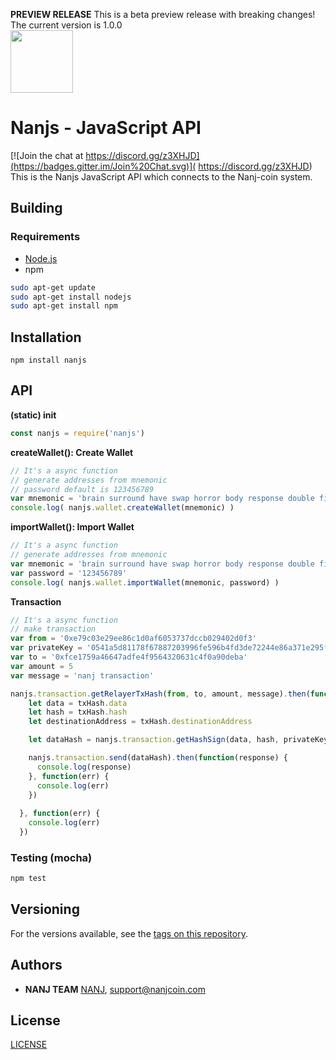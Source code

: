 **PREVIEW RELEASE** This is a beta preview release with breaking changes! The current version is 1.0.0 
</br>
<img src="https://nanjcoin.com/nanjs.png" width=100 />
# Nanjs - JavaScript API
[![Join the chat at  https://discord.gg/z3XHJD](https://badges.gitter.im/Join%20Chat.svg)]( https://discord.gg/z3XHJD)
This is the Nanjs JavaScript API which connects to the Nanj-coin system.

## Building

### Requirements

* [Node.js](https://nodejs.org)
* npm

```bash
sudo apt-get update
sudo apt-get install nodejs
sudo apt-get install npm
```

## Installation

```shell
npm install nanjs
```

## API

**(static) init**

```js
const nanjs = require('nanjs')
```

**createWallet(): Create Wallet**

```js
// It's a async function
// generate addresses from mnemonic
// password default is 123456789
var mnemonic = 'brain surround have swap horror body response double fire dumb bring hazard'
console.log( nanjs.wallet.createWallet(mnemonic) )
```

**importWallet(): Import Wallet**

```js
// It's a async function
// generate addresses from mnemonic
var mnemonic = 'brain surround have swap horror body response double fire dumb bring hazard'
var password = '123456789'
console.log( nanjs.wallet.importWallet(mnemonic, password) )
```

**Transaction**

```js
// It's a async function
// make transaction
var from = '0xe79c03e29ee86c1d0af6053737dccb029402d0f3'
var privateKey = '0541a5d81178f67887203996fe596b4fd3de72244e86a371e295f660aab0f039'
var to = '0xfce1759a46647adfe4f9564320631c4f0a90deba'
var amount = 5
var message = 'nanj transaction'

nanjs.transaction.getRelayerTxHash(from, to, amount, message).then(function(txHash) {
    let data = txHash.data
    let hash = txHash.hash
    let destinationAddress = txHash.destinationAddress

    let dataHash = nanjs.transaction.getHashSign(data, hash, privateKey, destinationAddress)

    nanjs.transaction.send(dataHash).then(function(response) {
      console.log(response)
    }, function(err) {
      console.log(err)
    })
    
  }, function(err) {
    console.log(err)
  })


```

### Testing (mocha)

```bash
npm test
```

## Versioning

For the versions available, see the [tags on this repository](https://github.com/NANJ-COIN/nanj-js/tags). 

## Authors

* **NANJ TEAM** [NANJ](https://nanjcoin.com/), support@nanjcoin.com

## License
[LICENSE](https://nanjcoin.com/sdk)
